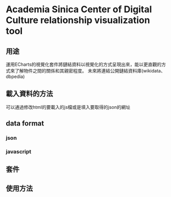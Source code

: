 # Academia Sinica Center of Digital Culture relationship visualization tool
## 用途
運用ECharts的視覺化套件將鏈結資料以視覺化的方式呈現出來，能以更直觀的方式來了解物件之間的關係和其親密程度。
未來將連結公開鏈結資料庫(wikidata、 dbpedia)
## 載入資料的方法
可以通過修改html的要載入的js檔或是填入要取得的json的網址
## data format
### json
### javascript
## 
## 套件
## 使用方法
